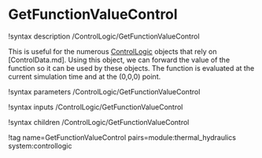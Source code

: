 # GetFunctionValueControl

!syntax description /ControlLogic/GetFunctionValueControl

This is useful for the numerous [ControlLogic](syntax/ControlLogic/index.md) objects that rely on [ControlData.md]. Using this
object, we can forward the value of the function so it can be used by these objects.
The function is evaluated at the current simulation time and at the (0,0,0) point.

!syntax parameters /ControlLogic/GetFunctionValueControl

!syntax inputs /ControlLogic/GetFunctionValueControl

!syntax children /ControlLogic/GetFunctionValueControl

!tag name=GetFunctionValueControl pairs=module:thermal_hydraulics system:controllogic
